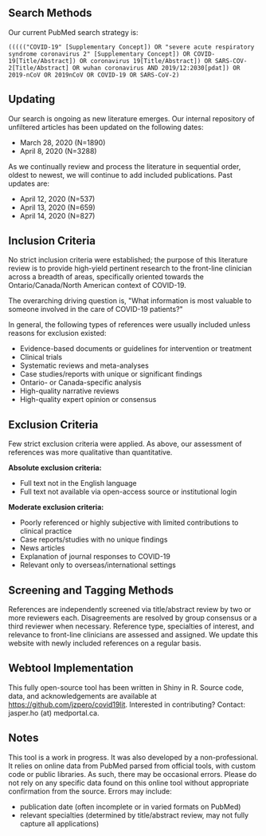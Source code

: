 ## Search Methods
Our current PubMed search strategy is:

```
((((("COVID-19" [Supplementary Concept]) OR "severe acute respiratory syndrome coronavirus 2" [Supplementary Concept]) OR COVID-19[Title/Abstract]) OR coronavirus 19[Title/Abstract]) OR SARS-COV-2[Title/Abstract] OR wuhan coronavirus AND 2019/12:2030[pdat]) OR 2019-nCoV OR 2019nCoV OR COVID-19 OR SARS-CoV-2)
```

## Updating

Our search is ongoing as new literature emerges. Our internal repository of unfiltered articles has been updated on the following dates:

- March 28, 2020 (N=1890)
- April 8, 2020 (N=3288)

As we continually review and process the literature in sequential order, oldest to newest, we will continue to add included publications. Past updates are:

- April 12, 2020 (N=537)
- April 13, 2020 (N=659)
- April 14, 2020 (N=827)

## Inclusion Criteria
No strict inclusion criteria were established; the purpose of this literature review is to provide high-yield pertinent research to the front-line clinician across a breadth of areas, specifically oriented towards the Ontario/Canada/North American context of COVID-19.

The overarching driving question is, "What information is most valuable to someone involved in the care of COVID-19 patients?"

In general, the following types of references were usually included unless reasons for exclusion existed:

- Evidence-based documents or guidelines for intervention or treatment
- Clinical trials
- Systematic reviews and meta-analyses
- Case studies/reports with unique or significant findings
- Ontario- or Canada-specific analysis
- High-quality narrative reviews
- High-quality expert opinion or consensus


## Exclusion Criteria
Few strict exclusion criteria were applied. As above, our assessment of references was more qualitative than quantitative.

**Absolute exclusion criteria:** 

 - Full text not in the English language  
 - Full text not available via open-access source or institutional login

**Moderate exclusion criteria:**  

 - Poorly referenced or highly subjective with limited contributions to clinical practice
 - Case reports/studies with no unique findings
 - News articles
 - Explanation of journal responses to COVID-19
 - Relevant only to overseas/international settings

## Screening and Tagging Methods
References are independently screened via title/abstract review by two or more reviewers each.
Disagreements are resolved by group consensus or a third reviewer when necessary.
Reference type, specialties of interest, and relevance to front-line clinicians are assessed and assigned.
We update this website with newly included references on a regular basis.

## Webtool Implementation
This fully open-source tool has been written in Shiny in R. Source code, data, and acknowledgements are available at https://github.com/jzpero/covid19lit. Interested in contributing? Contact: jasper.ho (at) medportal.ca.

## Notes
This tool is a work in progress. It was also developed by a non-professional. It relies on online data from PubMed parsed from official tools, with custom code or public libraries. As such, there may be occasional errors. Please do not rely on any specific data found on this online tool without appropriate confirmation from the source. Errors may include:

- publication date (often incomplete or in varied formats on PubMed)
- relevant specialties (determined by title/abstract review, may not fully capture all applications)

